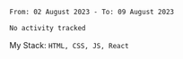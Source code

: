 <!--START_SECTION:waka-->

```txt
From: 02 August 2023 - To: 09 August 2023

No activity tracked
```

<!--END_SECTION:waka-->
My Stack: `HTML, CSS, JS, React`
